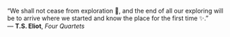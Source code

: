 “We shall not cease from exploration 🚀, and the end of all our exploring will be to arrive where we started and know the place for the first time ✨.”  
 — **T.S. Eliot**, *Four Quartets*
